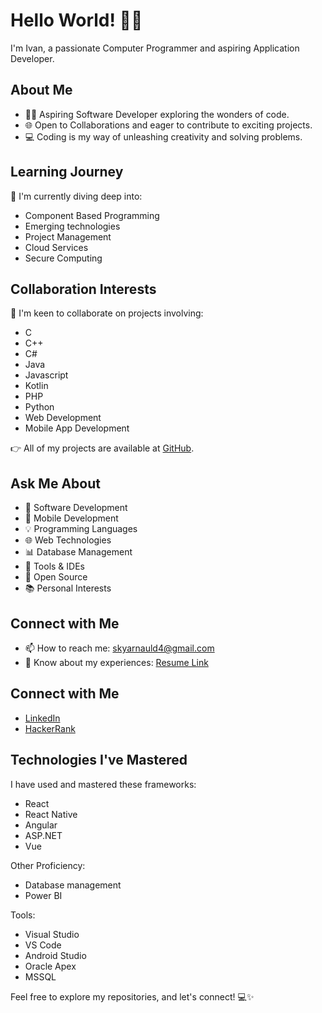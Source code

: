 # Hello World! 👋🤖

I'm Ivan, a passionate Computer Programmer and aspiring Application Developer.

## About Me

- 👨‍💻 Aspiring Software Developer exploring the wonders of code.
- 🌐 Open to Collaborations and eager to contribute to exciting projects.
- 💻 Coding is my way of unleashing creativity and solving problems.

## Learning Journey

🌱 I'm currently diving deep into:

- Component Based Programming
- Emerging technologies
- Project Management
- Cloud Services
- Secure Computing

## Collaboration Interests

👯 I'm keen to collaborate on projects involving:

- C
- C++
- C#
- Java
- Javascript
- Kotlin
- PHP
- Python
- Web Development
- Mobile App Development

👉 All of my projects are available at [GitHub](https://github.com/IvanArnauld).

## Ask Me About

- 🚀 Software Development
- 📱 Mobile Development
- 💡 Programming Languages
- 🌐 Web Technologies
- 📊 Database Management
- 🔧 Tools & IDEs
- 🌟 Open Source
- 📚 Personal Interests

## Connect with Me

- 📫 How to reach me: [skyarnauld4@gmail.com](mailto:skyarnauld4@gmail.com)
- 📄 Know about my experiences: [Resume Link](https://github.com/IvanArnauld/IvanArnauld/files/14302671/Ivan.Kepseu.Resume.-.Developer.2024.pdf)

## Connect with Me

- [LinkedIn](WWW.LINKEDIN.COM/IN/IVAN-KEPSEU-0577A7207)
- [HackerRank](https://www.hackerrank.com/profile/skyarnauld4)

## Technologies I've Mastered

I have used and mastered these frameworks:

- React
- React Native
- Angular
- ASP.NET
- Vue

Other Proficiency:

- Database management
- Power BI

Tools:

- Visual Studio
- VS Code
- Android Studio
- Oracle Apex
- MSSQL

Feel free to explore my repositories, and let's connect! 💻✨
